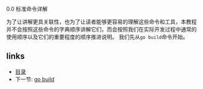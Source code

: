 0.0 标准命令详解

为了让讲解更具关联性，也为了让读者能够更容易的理解这些命令和工具，本教程并不会按照这些命令的字典顺序讲解它们，而会按照我们在实际开发过程中通常的使用顺序以及它们的重要程度的顺序推进说明。 我们先从```go build```命令开始。



## links  
  * [目录](catalog.md)
  * 下一节: [go build](0.1.md)